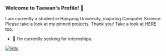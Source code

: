 ### Welcome to Taewan's Profile! 👋

I am currently a student in Hanyang University, majoring Computer Science. Please take a look at my pinned projects. Thank you!
Take a look at [HERE](https://play.google.com/store/apps/dev?id=5864561478620310225) too.

* 🌱 I’m currently seeking for internships.

[![Hits](https://hits.seeyoufarm.com/api/count/incr/badge.svg?url=https%3A%2F%2Fgithub.com%2FTaewan-P)](https://hits.seeyoufarm.com)
